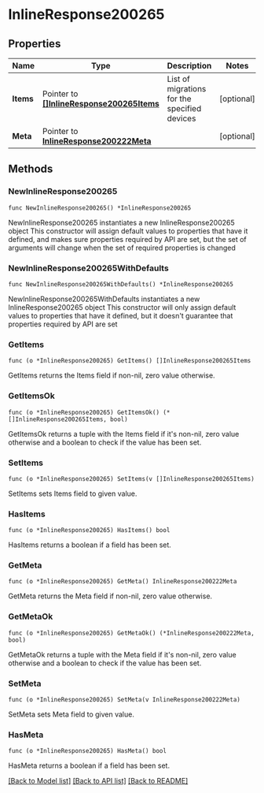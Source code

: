 # InlineResponse200265

## Properties

Name | Type | Description | Notes
------------ | ------------- | ------------- | -------------
**Items** | Pointer to [**[]InlineResponse200265Items**](InlineResponse200265Items.md) | List of migrations for the specified devices | [optional] 
**Meta** | Pointer to [**InlineResponse200222Meta**](InlineResponse200222Meta.md) |  | [optional] 

## Methods

### NewInlineResponse200265

`func NewInlineResponse200265() *InlineResponse200265`

NewInlineResponse200265 instantiates a new InlineResponse200265 object
This constructor will assign default values to properties that have it defined,
and makes sure properties required by API are set, but the set of arguments
will change when the set of required properties is changed

### NewInlineResponse200265WithDefaults

`func NewInlineResponse200265WithDefaults() *InlineResponse200265`

NewInlineResponse200265WithDefaults instantiates a new InlineResponse200265 object
This constructor will only assign default values to properties that have it defined,
but it doesn't guarantee that properties required by API are set

### GetItems

`func (o *InlineResponse200265) GetItems() []InlineResponse200265Items`

GetItems returns the Items field if non-nil, zero value otherwise.

### GetItemsOk

`func (o *InlineResponse200265) GetItemsOk() (*[]InlineResponse200265Items, bool)`

GetItemsOk returns a tuple with the Items field if it's non-nil, zero value otherwise
and a boolean to check if the value has been set.

### SetItems

`func (o *InlineResponse200265) SetItems(v []InlineResponse200265Items)`

SetItems sets Items field to given value.

### HasItems

`func (o *InlineResponse200265) HasItems() bool`

HasItems returns a boolean if a field has been set.

### GetMeta

`func (o *InlineResponse200265) GetMeta() InlineResponse200222Meta`

GetMeta returns the Meta field if non-nil, zero value otherwise.

### GetMetaOk

`func (o *InlineResponse200265) GetMetaOk() (*InlineResponse200222Meta, bool)`

GetMetaOk returns a tuple with the Meta field if it's non-nil, zero value otherwise
and a boolean to check if the value has been set.

### SetMeta

`func (o *InlineResponse200265) SetMeta(v InlineResponse200222Meta)`

SetMeta sets Meta field to given value.

### HasMeta

`func (o *InlineResponse200265) HasMeta() bool`

HasMeta returns a boolean if a field has been set.


[[Back to Model list]](../README.md#documentation-for-models) [[Back to API list]](../README.md#documentation-for-api-endpoints) [[Back to README]](../README.md)


